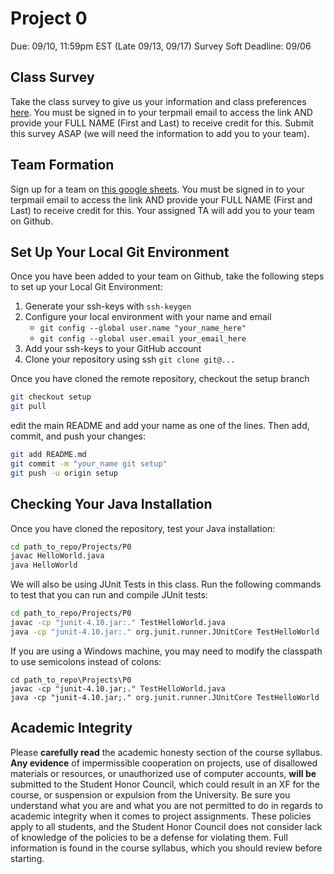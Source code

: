 # Project 0
Due: 09/10, 11:59pm EST (Late 09/13, 09/17)
Survey Soft Deadline: 09/06

## Class Survey

Take the class survey to give us your information and class preferences [here](https://forms.gle/ZEkNzA9qPKvHWQRp6). You must be signed in to your terpmail email to access the link AND provide your FULL NAME (First and Last) to receive credit for this. Submit this survey ASAP (we will need the information to add you to your team).

## Team Formation

Sign up for a team on [this google sheets](https://docs.google.com/spreadsheets/d/1Vpk3ItHD1IkxlZtybxKcOvl4k_ZeH98llw5K6LoltDs/edit?usp=sharing). You must be signed in to your terpmail email to access the link AND provide your FULL NAME (First and Last) to receive credit for this.
Your assigned TA will add you to your team on Github. 

## Set Up Your Local Git Environment
Once you have been added to your team on Github, take the following steps to set up your Local Git Environment:

1. Generate your ssh-keys with ```ssh-keygen```
2. Configure your local environment with your name and email
      - ```git config --global user.name "your_name_here"```
      - ```git config --global user.email your_email_here```
3. Add your ssh-keys to your GitHub account 
4. Clone your repository using ssh ```git clone git@...```

Once you have cloned the remote repository, checkout the setup branch

```bash
git checkout setup
git pull
```

edit the main README and add your name as one of the lines. Then add, commit, and push your changes:

```bash
git add README.md
git commit -m "your_name git setup"
git push -u origin setup
```

## Checking Your Java Installation

Once you have cloned the repository, test your Java installation:

```bash
cd path_to_repo/Projects/P0
javac HelloWorld.java
java HelloWorld
```

We will also be using JUnit Tests in this class. Run the following commands to test that you can run and compile JUnit tests:

```bash
cd path_to_repo/Projects/P0
javac -cp "junit-4.10.jar:." TestHelloWorld.java 
java -cp "junit-4.10.jar:." org.junit.runner.JUnitCore TestHelloWorld
```

If you are using a Windows machine, you may need to modify the classpath to use semicolons instead of colons:
```
cd path_to_repo\Projects\P0
javac -cp "junit-4.10.jar;." TestHelloWorld.java
java -cp "junit-4.10.jar;." org.junit.runner.JUnitCore TestHelloWorld
```

## Academic Integrity

Please **carefully read** the academic honesty section of the course syllabus. **Any evidence** of impermissible cooperation on projects, use of disallowed materials or resources, or unauthorized use of computer accounts, **will be** submitted to the Student Honor Council, which could result in an XF for the course, or suspension or expulsion from the University. Be sure you understand what you are and what you are not permitted to do in regards to academic integrity when it comes to project assignments. These policies apply to all students, and the Student Honor Council does not consider lack of knowledge of the policies to be a defense for violating them. Full information is found in the course syllabus, which you should review before starting.
